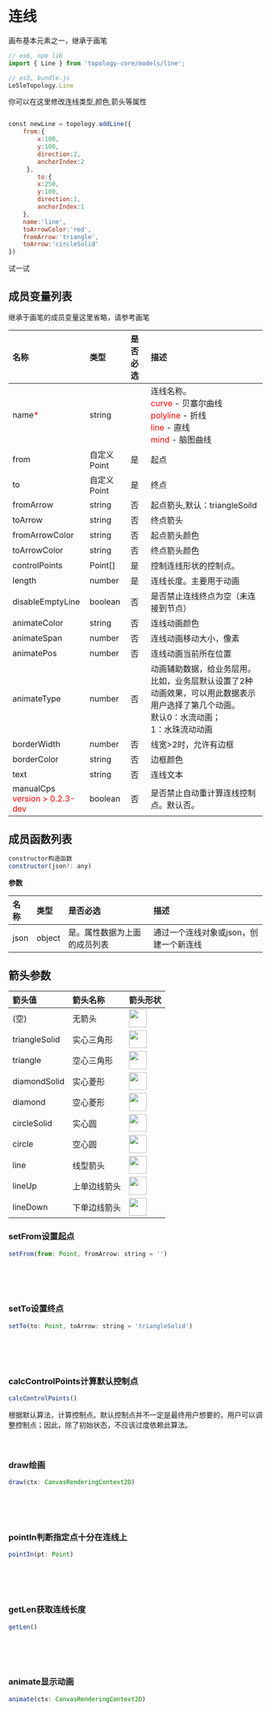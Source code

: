 # 连线

画布基本元素之一，继承于画笔
<div class="try-code">

``` javascript
// es6, npm lib
import { Line } from 'topology-core/models/line';

// es5, bundle.js
Le5leTopology.Line
```
</div>


你可以在这里修改连线类型,颜色,箭头等属性

<div class="try-code">

```javascript

const newLine = topology.addLine({
    from:{
        x:100,
        y:100,
        direction:2,
        anchorIndex:2
     },
        to:{
        x:250,
        y:100,
        direction:1,
        anchorIndex:1
    },
    name:'line',
    toArrowColor:'red',
    fromArrow:'triangle',
    toArrow:'circleSolid'
}) 

``` 

<a class="try" data-set="line">试一试</a>

</div>

## 成员变量列表

继承于画笔的成员变量这里省略，请参考画笔

|名称|类型|是否必选|描述|
|:---|:---|:---|:---|
|name<font color=red>*</font>|string||连线名称。<br><font color=red>curve</font> - 贝塞尔曲线<br><font color=red>polyline</font> - 折线<br><font color=red>line</font> - 直线<br><font color=red>mind</font> - 脑图曲线<br>|
|from|自定义Point|是|起点|
|to|自定义Point|是|终点|
|fromArrow|string|否|起点箭头,默认：triangleSoild|
|toArrow|string|否|终点箭头|
|fromArrowColor|string|否|起点箭头颜色|
|toArrowColor|string|否|终点箭头颜色|
|controlPoints|Point[]|是|控制连线形状的控制点。|
|length|number|是|连线长度。主要用于动画|
|disableEmptyLine|boolean|否|是否禁止连线终点为空（未连接到节点）|
|animateColor|string|否|连线动画颜色|
|animateSpan|number|否|连线动画移动大小，像素|
|animatePos|number|否|连线动画当前所在位置|
|animateType|number|否|动画辅助数据，给业务层用。比如，业务层默认设置了2种动画效果，可以用此数据表示用户选择了第几个动画。<br>默认0：水流动画；<br>1：水珠流动动画|
|borderWidth|number|否|线宽>2时，允许有边框|
|borderColor|string|否|边框颜色|
|text|string|否|连线文本|
|manualCps <br><font color=red>version > 0.2.3-dev</font>|boolean|否|是否禁止自动重计算连线控制点。默认否。|

## 成员函数列表


<div class="try-code">

```javascript
constructor构造函数
constructor(json?: any)
```
</div>

**参数**

|名称|类型|是否必选|描述|
|:---|:---|:---|:---|
|json|object|是。属性数据为上面的成员列表|通过一个连线对象或json，创建一个新连线|


## 箭头参数

|箭头值|箭头名称|箭头形状|
|:---|:---|:---|
|(空)|无箭头|<img src="https://cdn.nlark.com/yuque/0/2019/png/179380/1571387509238-1aca52e9-02b6-489e-a981-89639dc2b82a.png?x-oss-process=image%2Fresize%2Cw_70" width="35.5px"> </img>|
|triangleSolid|实心三角形|<img src="https://cdn.nlark.com/yuque/0/2019/png/179380/1571387524726-93186131-b2fc-4042-80c7-402c00b7a346.png?x-oss-process=image%2Fresize%2Cw_62" width="35.5px"></img>|
|triangle|空心三角形|<img src="https://cdn.nlark.com/yuque/0/2019/png/179380/1571387540149-f36b1213-b7b5-429f-9129-571d24260ccf.png" width="35.5px"></img>|
|diamondSolid|实心菱形|<img src="https://cdn.nlark.com/yuque/0/2019/png/179380/1571387559591-2b2846c7-dc66-4aa7-af3e-9dc397a30108.png?x-oss-process=image%2Fresize%2Cw_70" width="35.5px"></img>|
|diamond|空心菱形|<img src="https://cdn.nlark.com/yuque/0/2019/png/179380/1571387581182-a87f2f21-3fd9-418a-bfb4-665991dc284d.png?x-oss-process=image%2Fresize%2Cw_56" width="35.5px"></img>|
|circleSolid|实心圆|<img src="https://cdn.nlark.com/yuque/0/2019/png/179380/1571387595107-818d0a0e-6dea-4027-bf06-096347216300.png?x-oss-process=image%2Fresize%2Cw_62" width="35.5px"></img>|
|circle|空心圆|<img src="https://cdn.nlark.com/yuque/0/2019/png/179380/1571387607798-c85e327c-5e0a-4e15-8feb-989f414002dc.png" width="35.5px"></img>|
|line|线型箭头|<img src="https://cdn.nlark.com/yuque/0/2019/png/179380/1571387618738-d6b8b161-f22a-44cb-a1b3-487fe3596392.png" width="35.5px"></img>|
|lineUp|上单边线箭头|<img src="https://cdn.nlark.com/yuque/0/2019/png/179380/1571387635119-efb84774-79fa-4723-b9bf-02e605bd1aaa.png?x-oss-process=image%2Fresize%2Cw_58" width="35.5px"></img>|
|lineDown|下单边线箭头|<img src="https://cdn.nlark.com/yuque/0/2019/png/179380/1571387645662-dd08fd99-a4ca-4220-b592-ff7621544c09.png?x-oss-process=image%2Fresize%2Cw_52" width="35.5px"></img>|

### setFrom设置起点
<div class="try-code">

```javascript
setFrom(from: Point, fromArrow: string = '')
```
</div>
<br>
<br>
<br>

### setTo设置终点
<div class="try-code">

```javascript
setTo(to: Point, toArrow: string = 'triangleSolid')
```
</div>
<br>
<br>
<br>

### calcControlPoints计算默认控制点
<div class="try-code">

```javascript
calcControlPoints()
```
</div>
根据默认算法，计算控制点。默认控制点并不一定是最终用户想要的，用户可以调整控制点；因此，除了初始状态，不应该过度依赖此算法。

<br>
<br>
<br>

### draw绘画
<div class="try-code">

```javascript
draw(ctx: CanvasRenderingContext2D)
```
</div>
<br>
<br>
<br>

### pointIn判断指定点十分在连线上
<div class="try-code">

```javascript
pointIn(pt: Point)
```
</div>
<br>
<br>
<br>

### getLen获取连线长度
<div class="try-code">

```javascript
getLen()
```
</div>
<br>
<br>
<br>

### animate显示动画
<div class="try-code">

```javascript
animate(ctx: CanvasRenderingContext2D)
```
</div>